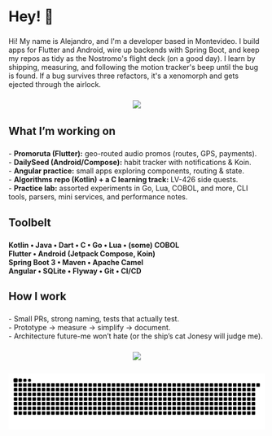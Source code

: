<h1 align="left">Hey! 👋</h1>

###

<p align="left">Hi! My name is Alejandro, and I'm a developer based in Montevideo. I build apps for Flutter and Android, wire up backends with Spring Boot, and keep my repos as tidy as the Nostromo's flight deck (on a good day). I learn by shipping, measuring, and following the motion tracker's beep until the bug is found. If a bug survives three refactors, it's a xenomorph and gets ejected through the airlock.</p>

###

<div align="center">
  <img height="200" src="https://media1.giphy.com/media/v1.Y2lkPTc5MGI3NjExZ3JidmZ4cDljeHlobTBtOWl3enB2MTR6NXA1MWV0eWk3NmlkNXY1NiZlcD12MV9pbnRlcm5hbF9naWZfYnlfaWQmY3Q9Zw/80nrb7IYNOtxe/giphy.gif"  />
</div>

###

<h2 align="left">What I’m working on</h2>

###

<p align="left">- <strong>Promoruta (Flutter):</strong> geo-routed audio promos (routes, GPS, payments).<br>- <strong>DailySeed (Android/Compose):</strong> habit tracker with notifications & Koin.<br>- <strong>Angular practice:</strong> small apps exploring components, routing & state.<br>- <strong>Algorithms repo (Kotlin) + a C learning track:</strong> LV-426 side quests.<br>- <strong>Practice lab:</strong> assorted experiments in Go, Lua, COBOL, and more, CLI tools, parsers, mini services, and performance notes.</p>

###

<h2 align="left">Toolbelt</h2>

###

<p align="left"><strong> Kotlin • Java • Dart • C • Go • Lua • (some) COBOL<br>Flutter • Android (Jetpack Compose, Koin)<br>Spring Boot 3 • Maven • Apache Camel<br>Angular • SQLite • Flyway • Git • CI/CD</strong></p>

###

<h2 align="left">How I work</h2>

###

<p align="left">- Small PRs, strong naming, tests that actually test.<br>- Prototype → measure → simplify → document.<br>- Architecture future-me won’t hate (or the ship’s cat Jonesy will judge me).</p>

###

<div align="center">
  <img height="200" src="https://i.redd.it/jkrnmxz3zgkc1.gif"  />
</div>

###

<img src="https://raw.githubusercontent.com/devstromo/devstromo/output/snake.svg" alt="Snake animation" />

###
